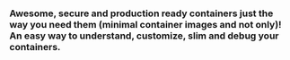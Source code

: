 ### Awesome, secure and production ready containers just the way you need them (minimal container images and not only)! An easy way to understand, customize, slim and debug your containers.
